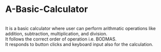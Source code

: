 # A-Basic-Calculator
<br>
It is a basic calculator where user can perform arithmatic operations like addition, subtraction, multiplication, and division.
<br>
It follows the correct order of operation i.e. BODMAS.
<br>
It responds to button clicks and keyboard input also for the calculation.
